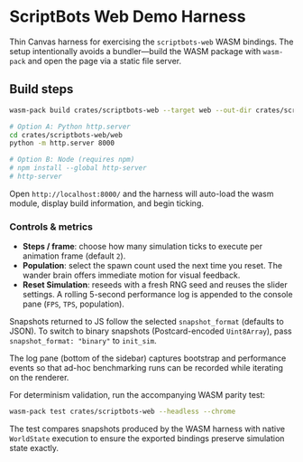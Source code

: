 # ScriptBots Web Demo Harness

Thin Canvas harness for exercising the `scriptbots-web` WASM bindings. The setup intentionally avoids a bundler—build the WASM package with `wasm-pack` and open the page via a static file server.

## Build steps

```bash
wasm-pack build crates/scriptbots-web --target web --out-dir crates/scriptbots-web/web/pkg

# Option A: Python http.server
cd crates/scriptbots-web/web
python -m http.server 8000

# Option B: Node (requires npm)
# npm install --global http-server
# http-server
```

Open `http://localhost:8000/` and the harness will auto-load the wasm module, display build information, and begin ticking.

### Controls & metrics

- **Steps / frame**: choose how many simulation ticks to execute per animation frame (default `2`).
- **Population**: select the spawn count used the next time you reset. The wander brain offers immediate motion for visual feedback.
- **Reset Simulation**: reseeds with a fresh RNG seed and reuses the slider settings. A rolling 5-second performance log is appended to the console pane (`FPS`, `TPS`, population).

Snapshots returned to JS follow the selected `snapshot_format` (defaults to JSON). To switch to binary snapshots (Postcard-encoded `Uint8Array`), pass `snapshot_format: "binary"` to `init_sim`.

The log pane (bottom of the sidebar) captures bootstrap and performance events so that ad-hoc benchmarking runs can be recorded while iterating on the renderer.

For determinism validation, run the accompanying WASM parity test:

```bash
wasm-pack test crates/scriptbots-web --headless --chrome
```

The test compares snapshots produced by the WASM harness with native `WorldState` execution to ensure the exported bindings preserve simulation state exactly.
